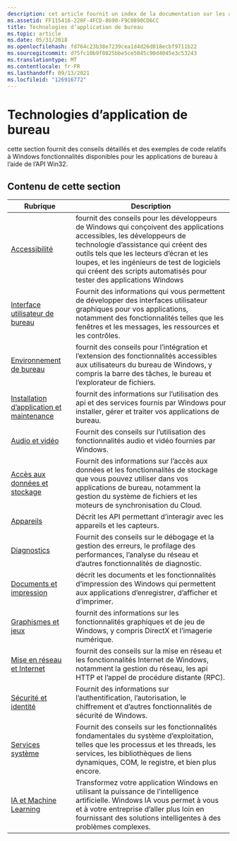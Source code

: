 ```yaml
---
description: cet article fournit un index de la documentation sur les api Win32 disponibles pour Windows les fonctionnalités et les technologies.
ms.assetid: FF115416-220F-4FCD-8690-F9C0890CD6CC
title: Technologies d’application de bureau
ms.topic: article
ms.date: 05/31/2018
ms.openlocfilehash: fd764c23b38e7239cea1d4d26d018ecbf9711b22
ms.sourcegitcommit: d75fc10b9f0825bbe5ce5045c90d4045e3c53243
ms.translationtype: MT
ms.contentlocale: fr-FR
ms.lasthandoff: 09/13/2021
ms.locfileid: "126916772"
---
```

# <a name="desktop-app-technologies"></a>Technologies d’application de bureau

cette section fournit des conseils détaillés et des exemples de code relatifs à Windows fonctionnalités disponibles pour les applications de bureau à l’aide de l’API Win32.

## <a name="in-this-section"></a>Contenu de cette section

| Rubrique | Description  |  
|----------------------------------|---|
| [Accessibilité](accessibility/accessibility.md) | fournit des conseils pour les développeurs de Windows qui conçoivent des applications accessibles, les développeurs de technologie d’assistance qui créent des outils tels que les lecteurs d’écran et les loupes, et les ingénieurs de test de logiciels qui créent des scripts automatisés pour tester des applications Windows |
| [Interface utilisateur de bureau](windows-application-ui-development.md) | Fournit des informations qui vous permettent de développer des interfaces utilisateur graphiques pour vos applications, notamment des fonctionnalités telles que les fenêtres et les messages, les ressources et les contrôles. |
| [Environnement de bureau](user-interface.md) | fournit des conseils pour l’intégration et l’extension des fonctionnalités accessibles aux utilisateurs du bureau de Windows, y compris la barre des tâches, le bureau et l’explorateur de fichiers. |
| [Installation d’application et maintenance](application-installing-and-servicing.md) | fournit des informations sur l’utilisation des api et des services fournis par Windows pour installer, gérer et traiter vos applications de bureau. |
| [Audio et vidéo](audio-and-video.md) | Fournit des conseils sur l’utilisation des fonctionnalités audio et vidéo fournies par Windows. |
| [Accès aux données et stockage](data-access-and-storage.md) | Fournit des informations sur l’accès aux données et les fonctionnalités de stockage que vous pouvez utiliser dans vos applications de bureau, notamment la gestion du système de fichiers et les moteurs de synchronisation du Cloud.  |
| [Appareils](devices.md) | Décrit les API permettant d’interagir avec les appareils et les capteurs. |
| [Diagnostics](diagnostics.md) | Fournit des conseils sur le débogage et la gestion des erreurs, le profilage des performances, l’analyse du réseau et d’autres fonctionnalités de diagnostic. |
| [Documents et impression](printdocs/documents-and-printing.md) | décrit les documents et les fonctionnalités d’impression des Windows qui permettent aux applications d’enregistrer, d’afficher et d’imprimer.  |
| [Graphismes et jeux ](graphics-and-multimedia.md) | fournit des informations sur les fonctionnalités graphiques et de jeu de Windows, y compris DirectX et l’imagerie numérique.  |
| [Mise en réseau et Internet](networking.md) | fournit des conseils sur la mise en réseau et les fonctionnalités Internet de Windows, notamment la gestion du réseau, les api HTTP et l’appel de procédure distante (RPC). |
| [Sécurité et identité](security.md) | Fournit des informations sur l’authentification, l’autorisation, le chiffrement et d’autres fonctionnalités de sécurité de Windows. |
| [Services système](system-services.md) | Fournit des conseils sur les fonctionnalités fondamentales du système d’exploitation, telles que les processus et les threads, les services, les bibliothèques de liens dynamiques, COM, le registre, et bien plus encore. |
| [IA et Machine Learning](/windows/ai/) | Transformez votre application Windows en utilisant la puissance de l’intelligence artificielle. Windows IA vous permet à vous et à votre entreprise d’aller plus loin en fournissant des solutions intelligentes à des problèmes complexes. |

<!--
<br/>

| User Interface and accessibility | System services and fundamentals  |  Audio, video, and graphics  |
|----------------------------------|---|----|
| [Desktop User Interface](windows-application-ui-development.md)<br/>[Windows and messages](winmsg/windowing.md)<br/>[Desktop Window Manager](dwm/dwm-overview.md)<br/>[Menus and other resources](menurc/resources.md)<br/>[Dialog boxes](dlgbox/dialog-boxes.md)<br/>[Data exchange](dataxchg/data-exchange.md)<br/>[High DPI](hidpi/high-dpi-desktop-application-development-on-windows.md)<br/>[Windows controls (Win32)](controls/window-controls.md)<br/>[Desktop environment and shell](user-interface.md)<br/>[Windows Property System](properties/windows-properties-system.md)<br/>[Accessibility](accessibility.md) | [System services](system-services.md)<br/>[Component Object Model (COM)](com/component-object-model--com--portal.md)<br/>[COM+](cossdk/component-services-portal.md)<br/>[Structured storage](stg/structured-storage-start-page.md)<br/>[Dynamic-link libraries](dlls/dynamic-link-libraries.md)<br/>[Interprocess communications](ipc/interprocess-communications.md)<br/>[Memory management](memory/memory-management.md)<br/>[Power management](power/power-management-portal.md)<br/>[Processes and threads](procthread/processes-and-threads.md)<br/>[Services](services/services.md)<br/>[Synchronization](sync/synchronization.md)<br/>[Windows system information](sysinfo/windows-system-information.md) | [Audio and video technologies](audio-and-video.md)<br/>[Core Audio APIs](coreaudio/core-audio-apis-in-windows-vista.md)<br/>[DirectShow](directshow/directshow.md)<br/>[Windows Multimedia](multimedia/windows-multimedia-start-page.md)<br/>[Graphics and gaming technologies](graphics-and-multimedia.md)<br/>[DirectX](directx.md)<br/>[Direct2D](direct2d/direct2d-portal.md)<br/>[Direct3D](direct3d.md)<br/>[Windows GDI](gdi/windows-gdi.md)<br/>[GDI+](gdiplus/-gdiplus-gdi-start.md)<br/>[OpenGL](opengl/opengl.md)<br/>[Windows Imaging Component](wic/-wic-lh.md) |

<br/>

| Networking and Internet | Data access and storage  |  Devices, documents, and printing  |
|----------------------------------|---|----|
| [Networking and Internet overview](networking.md)<br/>[Remote Procedure Call](rpc/rpc-start-page.md)<br/>[Delivery optimization](delivery_optimization/delivery-optimization-portal.md)<br/>[Network interfaces](network-interfaces.md)<br/>[Network management](netmgmt/network-management.md)<br/>[Network share management](netshare/network-share-management.md)<br/>[Windows networking](wnet/windows-networking-wnet-.md)<br/>[Windows Sockets 2](winsock/windows-sockets-start-page-2.md)<br/>[Wireless networking](wireless-networking.md) | [Data access and storage overview](data-access-and-storage.md)<br/>[Local file systems](fileio/file-systems.md)<br/>[Distributed File System](dfs/distributed-file-system.md)<br/>[Projected File System](projfs/projected-file-system.md)<br/>[Cloud sync engines](cfapi/cloud-files-api-portal.md)<br/>[Virtual Storage](VStor/virtual-storage.md)<br/>[Background Intelligent Transfer Service](bits/background-intelligent-transfer-service-portal.md)<br/>[Backup](backup.md) | [Devices overview](devices.md)<br/>[Communications resources](devio/communications-resources.md)<br/>[Location API](locationapi/windows-location-api-portal.md)<br/>[Sensor API](sensorsapi/portal.md)<br/>[UPnP APIs](upnp/universal-plug-and-play-start-page.md)<br/>[Windows Portable Devices](windows-portable-devices.md)<br/>[Documents and printing](printdocs/documents-and-printing.md) |

<br/>

| Security and identity | Diagnostics and testing  |  Packaging and installation  |
|----------------------------------|---|----|
| [Security and identity overview](security.md)<br/>[Antimalware Scan Interface](amsi/antimalware-scan-interface-portal.md)<br/>[Authentication](secauthn/authentication-portal.md)<br/>[Authorization](secauthz/authorization-portal.md)<br/>[Certificate Enrollment API](seccertenroll/certenroll-portal.md)<br/>[Cryptography (CNG)](seccng/cng-portal.md)<br/>[Rights Management](SrvNodes/rights-management.md)<br/>[Security Management](secmgmt/management-portal.md)<br/>[TPM Base Services](tbs/tpm-base-services-portal.md)<br/>[Windows Biometric Framework](secbiomet/biometric-service-api-portal.md) | [Diagnostics overview](diagnostics.md)<br/>[Debugging and error handling](debugging-and-error-handling.md)<br/>[Network Monitor](netmon2/network-monitor.md)<br/>[System Monitor](sysmon/system-monitor-portal.md)<br/>[Performance counters](perfctrs/performance-counters-portal.md)<br/>[Windows error reporting](wer/windows-error-reporting.md)<br/>[Windows events](events/windows-events.md)<br/>[TraceLogging](tracelogging/trace-logging-portal.md)<br/>[Debugging tools for Windows](//docs.microsoft.com/windows-hardware/drivers/debugger/index) | [MSIX packaging](//docs.microsoft.com/windows/msix)<br/>[Application install and servicing](application-installing-and-servicing.md)<br/>[Side-by-side assemblies](sbscs/isolated-applications-and-side-by-side-assemblies-portal.md)<br/>[Packaging and query of UWP apps](appxpkg/appx-portal.md)<br/>[Windows Installer](msi/windows-installer-portal.md)<br/>[Desktop Application Program](appxpkg/windows-desktop-application-program.md)<br/>[Windows containers](//docs.microsoft.com/virtualization/windowscontainers/about/) |

-->

<!--
:::row:::
    :::column:::
        ![User Interface and accessibility](/media/illustrations/bcs-partner-advanced-management-add-user-1.svg?branch=master)
        ### User Interface and accessibility
        * [Desktop User Interface](windows-application-ui-development.md)
        * [Windows and messages](winmsg/windowing.md)
        * [Desktop Window Manager](dwm/dwm-overview.md)
        * [Dialog boxes](dlgbox/dialog-boxes.md)
        * [Menus and other resources](menurc/resources.md)
        * [Data exchange](dataxchg/data-exchange.md)
        * [High DPI](hidpi/high-dpi-desktop-application-development-on-windows.md)
        * [Windows controls (Win32)](controls/window-controls.md)
        * [Desktop environment and shell](user-interface.md)
        * [Windows Property System](properties/windows-properties-system.md)
        * [Accessibility](accessibility.md)
    :::column-end:::
    :::column:::
        ![System and fundamentals](/media/illustrations/biztalk-get-started-get-started.svg?branch=master)
        ### System services and fundamentals
        * [System services](system-services.md)
        * [Component Object Model (COM)](com/component-object-model--com--portal.md)
        * [COM+](cossdk/component-services-portal.md)
        * [Structured storage](stg/structured-storage-start-page.md)
        * [Dynamic-link libraries](dlls/dynamic-link-libraries.md)
        * [Interprocess communications](ipc/interprocess-communications.md)
        * [Memory management](memory/memory-management.md)
        * [Power management](power/power-management-portal.md)
        * [Processes and threads](procthread/processes-and-threads.md)
        * [Services](services/services.md)
        * [Synchronization](sync/synchronization.md)
        * [Windows system information](sysinfo/windows-system-information.md)
    :::column-end:::
    :::column:::
        ![Audio, video, and graphics](/media/illustrations/virtualization-containers-samples.svg?branch=master)
        ### Audio, video, and graphics
        * [Audio and video technologies](audio-and-video.md)
        * [Core Audio APIs](coreaudio/core-audio-apis-in-windows-vista.md)
        * [DirectShow](directshow/directshow.md)
        * [Windows Multimedia](multimedia/windows-multimedia-start-page.md)
        * [Graphics and gaming technologies](graphics-and-multimedia.md)
        * [DirectX](directx.md)
        * [Direct2D](direct2d/direct2d-portal.md)
        * [Direct3D](direct3d.md)
        * [Windows GDI](gdi/windows-gdi.md)
        * [GDI+](gdiplus/-gdiplus-gdi-start.md)
        * [OpenGL](opengl/opengl.md)
        * [Windows Imaging Component](wic/-wic-lh.md)
    :::column-end:::
:::row-end:::
:::row:::
    :::column:::
        ![Networking and Internet](/media/illustrations/teams-voice-deployment.svg?branch=master)
        ### Networking and Internet
        * [Networking and Internet overview](networking.md)
        * [Remote Procedure Call](rpc/rpc-start-page.md)
        * [Delivery Optimization](delivery_optimization/delivery-optimization-portal.md)
        * [Network interfaces](network-interfaces.md)
        * [Network Management](netmgmt/network-management.md)
        * [Network Share Management](netshare/network-share-management.md)
        * [Windows Networking](wnet/windows-networking-wnet-.md)
        * [Windows Sockets 2](winsock/windows-sockets-start-page-2.md)
        * [Wireless Networking](wireless-networking.md)
    :::column-end:::
    :::column:::
        ![Data access and storage](/media/illustrations/azure-architecture-patterns.svg?branch=master)
        ### Data access and storage
        * [Data access and storage overview](data-access-and-storage.md)
        * [Local File Systems](fileio/file-systems.md)
        * [Distributed File System](dfs/distributed-file-system.md)
        * [Projected File System](projfs/projected-file-system.md)
        * [Cloud Sync Engines](cfapi/cloud-files-api-portal.md)
        * [Virtual Storage](VStor/virtual-storage.md)
        * [Background Intelligent Transfer Service](bits/background-intelligent-transfer-service-portal.md)
        * [Backup](backup.md)
    :::column-end:::
    :::column:::
        ![Devices, documents, and printing](/media/illustrations/virtualization-hperv-server-doc-archive.svg?branch=master)
        ### Devices, documents, and printing
        * [Devices overview](devices.md)
        * [Communications Resources](devio/communications-resources.md)
        * [Location API](locationapi/windows-location-api-portal.md)
        * [Sensor API](sensorsapi/portal.md)
        * [UPnP APIs](upnp/universal-plug-and-play-start-page.md)
        * [Windows Portable Devices](windows-portable-devices.md)
        * [Documents and Printing](printdocs/documents-and-printing.md)
    :::column-end:::
:::row-end:::
:::row:::
    :::column:::
        ![Security and identity](/media/illustrations/bcs-partner-advanced-management-password-3.svg?branch=master)
        ### Security and identity
        * [Security and identity overview](security.md)
        * [Antimalware Scan Interface](amsi/antimalware-scan-interface-portal.md)
        * [Authentication](secauthn/authentication-portal.md)
        * [Authorization](secauthz/authorization-portal.md)
        * [Certificate Enrollment API](seccertenroll/certenroll-portal.md)
        * [Cryptography (CNG)](seccng/cng-portal.md)
        * [Rights Management](SrvNodes/rights-management.md)
        * [Security Management](secmgmt/management-portal.md)
        * [TPM Base Services](tbs/tpm-base-services-portal.md)
        * [Windows Biometric Framework](secbiomet/biometric-service-api-portal.md)
    :::column-end:::
    :::column:::
        ![Diagnostics and testing](/media/illustrations/team-services-dev-ops-test.svg?branch=master)
        ### Diagnostics and testing
        * [Diagnostics overview](diagnostics.md)
        * [Debugging and error handling](debugging-and-error-handling.md)
        * [Network Monitor](netmon2/network-monitor.md)
        * [System Monitor](sysmon/system-monitor-portal.md)
        * [Performance counters](perfctrs/performance-counters-portal.md)
        * [Windows error reporting](wer/windows-error-reporting.md)
        * [Windows events](events/windows-events.md)
        * [TraceLogging](tracelogging/trace-logging-portal.md)
        * [Debugging tools for Windows](//docs.microsoft.com/windows-hardware/drivers/debugger/index)
    :::column-end:::
    :::column:::
        ![Packaging and installation](/media/illustrations/biztalk-host-integration-install-configure.svg?branch=master)
        ### Packaging and installation
        * [MSIX packaging and deployment](//docs.microsoft.com/windows/msix)
        * [Application Installation and Servicing](application-installing-and-servicing.md)
        * [Isolated Applications and Side-by-side Assemblies](sbscs/isolated-applications-and-side-by-side-assemblies-portal.md)
        * [Packaging, deployment, and query of UWP apps](appxpkg/appx-portal.md)
        * [Windows Installer](msi/windows-installer-portal.md)
        * [Windows Desktop Application Program](appxpkg/windows-desktop-application-program.md)
        * [Windows containers](//docs.microsoft.com/virtualization/windowscontainers/about/)
    :::column-end:::
:::row-end:::
-->
